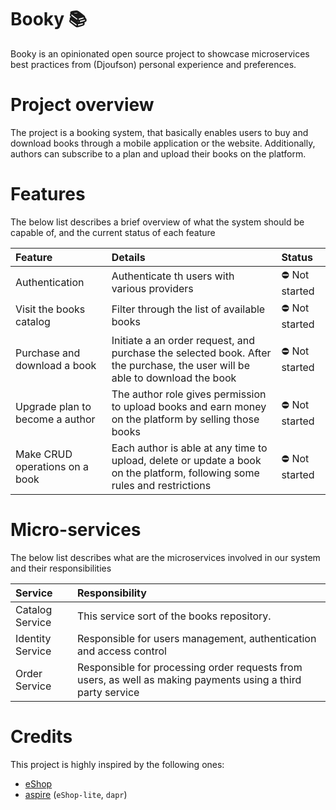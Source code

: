# Booky 📚

Booky is an opinionated open source project to showcase microservices best practices from (Djoufson) personal experience and preferences.

# Project overview

The project is a booking system, that basically enables users to buy and download books through a mobile application or the website.
Additionally, authors can subscribe to a plan and upload their books on the platform.

# Features

The below list describes a brief overview of what the system should be capable of,
and the current status of each feature

| Feature                         | Details                                                                                                                     | Status         |
|:--------------------------------|:----------------------------------------------------------------------------------------------------------------------------|:---------------|
| Authentication                  | Authenticate th users with various providers                                                                                | ⛔️ Not started |
| Visit the books catalog         | Filter through the list of available books                                                                                  | ⛔️ Not started |
| Purchase and download a book    | Initiate a an order request, and purchase the selected book. After the purchase, the user will be able to download the book | ⛔️ Not started |
| Upgrade plan to become a author | The author role gives permission to upload books and earn money on the platform by selling those books                      | ⛔️ Not started |
| Make CRUD operations on a book  | Each author is able at any time to upload, delete or update a book on the platform, following some rules and restrictions   | ⛔️ Not started |

# Micro-services

The below list describes what are the microservices involved in our system and their responsibilities

| Service          | Responsibility                                                                                               |
|:-----------------|:-------------------------------------------------------------------------------------------------------------|
| Catalog Service  | This service sort of the books repository.                                                                   |
| Identity Service | Responsible for users management, authentication and access control                                          |
| Order Service    | Responsible for processing order requests from users, as well as making payments using a third party service |

# Credits

This project is highly inspired by the following ones:
- [eShop](https://github.com/dotnet/eShop)
- [aspire](https://github.com/dotnet/aspire) (`eShop-lite`, `dapr`)
